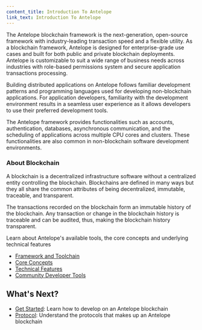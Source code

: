 ```yaml
---
content_title: Introduction To Antelope
link_text: Introduction To Antelope
---
```


The Antelope blockchain framework is the next-generation, open-source framework with industry-leading transaction speed and a flexible utility. As a blockchain framework, Antelope is designed for enterprise-grade use cases and built for both public and private blockchain deployments. Antelope is customizable to suit a wide range of business needs across industries with role-based permissions system and secure application transactions processing.

Building distributed applications on Antelope follows familiar development patterns and programming languages used for developing non-blockchain applications. For application developers, familiarity with the development environment results in a seamless user experience as it allows developers to use their preferred development tools.

The Antelope framework provides functionalities such as accounts, authentication, databases, asynchronous communication, and the scheduling of applications across multiple CPU cores and clusters. These functionalities are also common in non-blockchain software development environments.

### About Blockchain

A blockchain is a decentralized infrastructure software without a centralized entity controlling the blockchain. Blockchains are defined in many ways but they all share the common attributes of being decentralized, immutable, traceable, and transparent.

The transactions recorded on the blockchain form an immutable history of the blockchain. Any transaction or change in the blockchain history is traceable and can be audited, thus, making the blockchain history transparent.

Learn about Antelope's available tools, the core concepts and underlying technical features

- [Framework and Toolchain](10_platform_and_toolchain.md)
- [Core Concepts](20_core_concepts.md)
- [Technical Features](30_technical_features.md)
- [Community Developer Tools](../10_welcome-to-eosio/20_community-contributions/index.md)

## What's Next?

- [Get Started](../30_getting-started-guide/index.md): Learn how to develop on an Antelope blockchain
- [Protocol](../60_protocol-guides/index.md): Understand the protocols that makes up an Antelope blockchain

